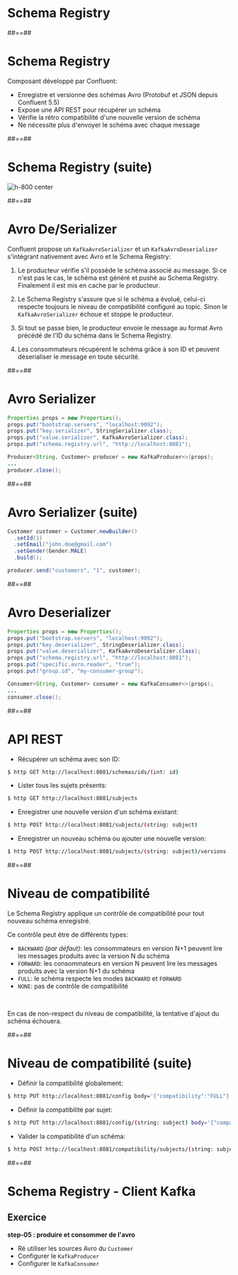 <!-- .slide: class="transition" -->

# Schema Registry

##==##

<!-- .slide: -->

# Schema Registry

Composant développé par Confluent:

* Enregistre et versionne des schémas Avro (Protobuf et JSON depuis Confluent 5.5)
* Expose une API REST pour récupérer un schéma
* Vérifie la rétro compatibilité d'une nouvelle version de schéma
* Ne nécessite plus d'envoyer le schéma avec chaque message

##==##
<!-- .slide: -->

# Schema Registry (suite)

![h-800 center](./assets/images/schema-registry.svg)

##==##
<!-- .slide: -->

# Avro De/Serializer

Confluent propose un `KafkaAvroSerializer` et un `KafkaAvroDeserializer` s'intégrant nativement avec Avro et le Schema Registry:

1. Le producteur vérifie s'il possède le schéma associé au message. Si ce n'est pas le cas, le schéma est généré et pushé au Schema Registry. Finalement il est mis en cache par le producteur.

1. Le Schema Registry s'assure que si le schéma a évolué, celui-ci respecte toujours le niveau de compatibilité configuré au topic. Sinon le `KafkaAvroSerializer` échoue et stoppe le producteur.

1. Si tout se passe bien, le producteur envoie le message au format Avro précédé de l'ID du schéma dans le Schema Registry.

1. Les consommateurs récupèrent le schéma grâce à son ID et peuvent déserialiser le message en toute sécurité.

##==##
<!-- .slide: class="with-code" -->

# Avro Serializer

```java
Properties props = new Properties();
props.put("bootstrap.servers", "localhost:9092");
props.put("key.serializer", StringSerializer.class);
props.put("value.serializer", KafkaAvroSerializer.class);
props.put("schema.registry.url", "http://localhost:8081");

Producer<String, Customer> producer = new KafkaProducer<>(props);
...
producer.close();
```

<!-- .element: class="big-code" -->

##==##
<!-- .slide: class="with-code" -->

# Avro Serializer (suite)

```java
Customer customer = Customer.newBuilder()
  .setId(1)
  .setEmail("john.doe@gmail.com")
  .setGender(Gender.MALE)
  .build();

producer.send("customers", "1", customer);
```

<!-- .element: class="big-code" -->

##==##
<!-- .slide: class="with-code" -->

# Avro Deserializer

```java
Properties props = new Properties();
props.put("bootstrap.servers", "localhost:9092");
props.put("key.deserializer", StringDeserializer.class);
props.put("value.deserializer", KafkaAvroDeserializer.class);
props.put("schema.registry.url", "http://localhost:8081");
props.put("specific.avro.reader", "true");
props.put("group.id", "my-consumer-group");

Consumer<String, Customer> consumer = new KafkaConsumer<>(props);
...
consumer.close();
```

<!-- .element: class="big-code" -->

##==##
<!-- .slide: class="with-code" -->

# API REST

* Récupérer un schéma avec son ID:

```bash
$ http GET http://localhost:8081/schemas/ids/(int: id)
```

<!-- .element: class="big-code" -->

* Lister tous les sujets présents:

```bash
$ http GET http://localhost:8081/subjects
```

<!-- .element: class="big-code" -->

* Enregistrer une nouvelle version d'un schéma existant:

```bash
$ http POST http://localhost:8081/subjects/(string: subject)
```

<!-- .element: class="big-code" -->

* Enregistrer un nouveau schéma ou ajouter une nouvelle version:

```bash
$ http POST http://localhost:8081/subjects/(string: subject)/versions
```

<!-- .element: class="big-code" -->

##==##
<!-- .slide: -->

# Niveau de compatibilité

Le Schema Registry applique un contrôle de compatibilité pour tout nouveau schéma enregistré.

Ce contrôle peut être de différents types:

* `BACKWARD` _(par défaut)_: les consommateurs en version N+1 peuvent lire les messages produits avec la version N du schéma
* `FORWARD`: les consommateurs en version N peuvent lire les messages produits avec la version N+1 du schéma
* `FULL`: le schéma respecte les modes `BACKWARD` et `FORWARD`
* `NONE`: pas de contrôle de compatibilité

<br>

En cas de non-respect du niveau de compatibilité, la tentative d'ajout du schéma échouera.

##==##
<!-- .slide: class="with-code" -->

# Niveau de compatibilité (suite)

* Définir la compatibilité globalement:

```bash
$ http PUT http://localhost:8081/config body='{"compatibility":"FULL"}'
```

<!-- .element: class="big-code" -->

* Définir la compatibilité par sujet:

```bash
$ http PUT http://localhost:8081/config/(string: subject) body='{"compatibility":"FULL"}'
```

<!-- .element: class="big-code" -->

* Valider la compatibilité d'un schéma:

```bash
$ http POST http://localhost:8081/compatibility/subjects/(string: subject)/versions/(versionId: version)
```

<!-- .element: class="big-code" -->

##==##
<!-- .slide: class="exercice" -->

# Schema Registry - Client Kafka

## Exercice

**step-05 : produire et consommer de l'avro**

* Ré utiliser les sources Avro du `Customer`
* Configurer le `KafkaProducer`
* Configurer le `KafkaConsumer`
